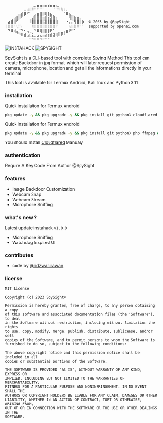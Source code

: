 ```text
⠀⠀⠀⠀⠀⠀⠀⠀⠀⠀⢀⣀⣤⣤⣤⣤⣴⣤⣤⣄⡀⠀⠀⠀⠀⠀⠀⠀⠀⠀
⠀⠀⠀⠀⠀⠀⠀⣀⣴⣾⠿⠛⠋⠉⠁⠀⠀⠀⠈⠙⠻⢷⣦⡀⠀⠀⠀⠀⠀⠀
⠀⠀⠀⠀⠀⣤⣾⡿⠋⠁⠀⣠⣶⣿⡿⢿⣷⣦⡀⠀⠀⠀⠙⠿⣦⣀⠀⠀⠀⠀
⠀⠀⢀⣴⣿⡿⠋⠀⠀⢀⣼⣿⣿⣿⣶⣿⣾⣽⣿⡆⠀⠀⠀⠀⢻⣿⣷⣶⣄⠀  
⠀⣴⣿⣿⠋⠀⠀⠀⠀⠸⣿⣿⣿⣿⣯⣿⣿⣿⣿⣿⠀⠀⠀⠐⡄⡌⢻⣿⣿⡷  © 2023 by @SpySight
⢸⣿⣿⠃⢂⡋⠄⠀⠀⠀⢿⣿⣿⣿⣿⣿⣯⣿⣿⠏⠀⠀⠀⠀⢦⣷⣿⠿⠛⠁  supported by openai.com
⠀⠙⠿⢾⣤⡈⠙⠂⢤⢀⠀⠙⠿⢿⣿⣿⡿⠟⠁⠀⣀⣀⣤⣶⠟⠋⠁⠀⠀⠀
⠀⠀⠀⠀⠈⠙⠿⣾⣠⣆⣅⣀⣠⣄⣤⣴⣶⣾⣽⢿⠿⠟⠋⠀⠀⠀⠀⠀⠀⠀
⠀⠀⠀⠀⠀⠀⠀⠀⠀⠉⠙⠛⠛⠙⠋⠉⠉

```
<img title="INSTAHACK" src="https://img.shields.io/badge/CODENAME%20-SPYSIGHT-SCRIPT?colorA=cyan&colorB=white&style=for-the-badge"> <img title="SPYSIGHT" src="https://img.shields.io/badge/VERSION%20-2.0.4-SCRIPT?colorA=cyan&colorB=white&style=for-the-badge"> 

SpySight is a CLI-based tool with complete Spying Method
This tool can create Backdoor in jpg format, which will later request permission of camera, microphone, location and get all the informations directly in your terminal

This tool is available for Termux Android, Kali linux and Python 3.11

### installation
Quick installation for Termux Android
````bash
pkg update -y && pkg upgrade -y && pkg install git python3 cloudflared php ffmpeg && git clone https://github.com/spysight/spysight && cd spysight && git pull && pip install -r requirements.txt && python3 start.py
````

Quick installation for Termux Android
````bash
pkg update -y && pkg upgrade -y && pkg install git python3 php ffmpeg && git clone https://github.com/spysight/spysight && cd spysight && git pull && pip install -r requirements.txt && python3 start.py
````
You should Install [Cloudflared](https://developers.cloudflare.com/cloudflare-one/connections/connect-networks/downloads/) Manualy

### authentication 
Require A Key Code From Author @SpySight

### features
- Image Backdoor Customization
- Webcam Snap
- Webcam Stream
- Microphone Sniffing

### what's new ?
Latest update instahack ```v1.0.0```
- Microphone Sniffing
- Watchdog Inspired UI

### contributes
- code by [@ridzwanirawan](https://instagram.com/ridzwanirawan)

### license
```text
MIT License

Copyright (c) 2023 SpySight©

Permission is hereby granted, free of charge, to any person obtaining a copy
of this software and associated documentation files (the "Software"), to deal
in the Software without restriction, including without limitation the rights
to use, copy, modify, merge, publish, distribute, sublicense, and/or sell
copies of the Software, and to permit persons to whom the Software is
furnished to do so, subject to the following conditions:

The above copyright notice and this permission notice shall be included in all
copies or substantial portions of the Software.

THE SOFTWARE IS PROVIDED "AS IS", WITHOUT WARRANTY OF ANY KIND, EXPRESS OR
IMPLIED, INCLUDING BUT NOT LIMITED TO THE WARRANTIES OF MERCHANTABILITY,
FITNESS FOR A PARTICULAR PURPOSE AND NONINFRINGEMENT. IN NO EVENT SHALL THE
AUTHORS OR COPYRIGHT HOLDERS BE LIABLE FOR ANY CLAIM, DAMAGES OR OTHER
LIABILITY, WHETHER IN AN ACTION OF CONTRACT, TORT OR OTHERWISE, ARISING FROM,
OUT OF OR IN CONNECTION WITH THE SOFTWARE OR THE USE OR OTHER DEALINGS IN THE
SOFTWARE.
```
